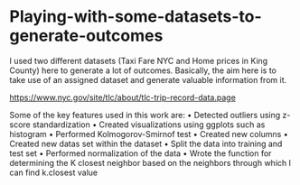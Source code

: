 # Playing-with-some-datasets-to-generate-outcomes
I used two different datasets (Taxi Fare NYC and Home prices in King County) here to generate a lot of outcomes. Basically, the aim here is to take use of an assigned dataset and generate valuable information from it.

https://www.nyc.gov/site/tlc/about/tlc-trip-record-data.page

Some of the key features used in this work are: 
• Detected outliers using z-score standardization
• Created visualizations using ggplots such as histogram
• Performed Kolmogorov-Smirnof test
• Created new columns
• Created new datas set within the dataset
• Split the data into training and test set
• Performed normalization of the data
• Wrote the function for determining the K closest neighbor based on the neighbors through which I can find k.closest value
